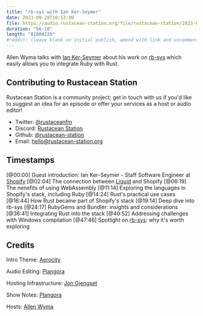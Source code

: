 ```yaml
---
title: "rb-sys with Ian Ker-Seymer"
date: 2023-09-28T10:53:00
file: https://audio.rustacean-station.org/file/rustacean-station/2023-09-25-ian-ker-seymer.mp3
duration: "56:10"
length: "81004228"
#reddit: (leave blank on initial publish, amend with link and uncomment this line after Reddit thread has been posted)
---
```


Allen Wyma talks with [Ian Ker-Seymer](https://www.linkedin.com/in/ikerseymer) about his work on [rb-sys](https://crates.io/crates/rb-sys) which easily allows you to integrate Ruby with Rust.

## Contributing to Rustacean Station

Rustacean Station is a community project; get in touch with us if you'd like to suggest an idea for an episode or offer your services as a host or audio editor!

- Twitter: [@rustaceanfm](https://twitter.com/rustaceanfm)
- Discord: [Rustacean Station](https://discord.gg/cHc3Gyc)
- Github: [@rustacean-station](https://github.com/rustacean-station/)
- Email: [hello@rustacean-station.org](mailto:hello@rustacean-station.org)

## Timestamps

[@00:00] Guest introduction: Ian Ker-Seymer - Staff Software Engineer at [Shopify](https://www.shopify.com/)
[@02:04] The connection between [Liquid](https://shopify.github.io/liquid/) and Shopify
[@06:19] The nenefits of using WebAssembly
[@11:14] Exploring the languages in Shopify's stack, including Ruby
[@14:24] Rust's practical use cases
[@16:44] How Rust became part of Shopify's stack
[@19:14] Deep dive into rb-sys
[@24:17] RubyGems and Bundler: insights and considerations
[@36:41] Integrating Rust into the stack
[@40:52] Addressing challenges with Windows compilation
[@47:46] Spotlight on [rb-sys](https://github.com/oxidize-rb/rb-sys): why it's worth exploring

## Credits

Intro Theme: [Aerocity](https://twitter.com/AerocityMusic)

Audio Editing: [Plangora](https://twitter.com/plangora)

Hosting Infrastructure: [Jon Gjengset](https://twitter.com/jonhoo/)

Show Notes: [Plangora](https://twitter.com/plangora)

Hosts: [Allen Wyma](https://twitter.com/allenwyma)
